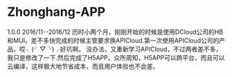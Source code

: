 # Zhonghang-APP
1.0.0
2016/11--2016/12 历时小两个月，刚刚开始的时候是使用DCloud公司的HB和MUI，差不多快完成的时候主管要求换APICloud.第一次使用APICloud公司的产品，哎╮(╯▽╰)╭好坑啊。
没办法，又重新学习APICloud，不过两者差不多，我只是修改了一下.然后完成了H5APP。众所周知，H5APP可以跨平台，而且可以云编译，这样极大地节省成本，而且用户体验也不会差。
